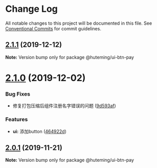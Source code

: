 # Change Log

All notable changes to this project will be documented in this file.
See [Conventional Commits](https://conventionalcommits.org) for commit guidelines.

## [2.1.1](https://github.com/huteming/huteming-ui/compare/@huteming/ui-btn-pay@2.1.0...@huteming/ui-btn-pay@2.1.1) (2019-12-12)

**Note:** Version bump only for package @huteming/ui-btn-pay





# [2.1.0](https://github.com/huteming/huteming-ui/compare/@huteming/ui-btn-pay@2.0.1...@huteming/ui-btn-pay@2.1.0) (2019-12-02)


### Bug Fixes

* 修复打包压缩后组件注册名字错误的问题 ([9d593af](https://github.com/huteming/huteming-ui/commit/9d593af3a27efa600b8e3847609d21288b25c3e1))


### Features

* **ui:** 添加button ([464922d](https://github.com/huteming/huteming-ui/commit/464922d672077e761303d87e7fd5f3fbde7e9ef1))





## [2.0.1](https://github.com/huteming/huteming-ui/compare/@huteming/ui-btn-pay@2.0.0...@huteming/ui-btn-pay@2.0.1) (2019-11-21)

**Note:** Version bump only for package @huteming/ui-btn-pay
